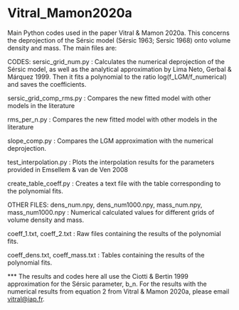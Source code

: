 # Vitral_Mamon2020a
Main Python codes used in the paper Vitral &amp; Mamon 2020a.
This concerns the deprojection of the Sérsic model (Sérsic 1963; Sersic 1968) onto volume density and mass.
The main files are:

CODES:
sersic_grid_num.py : Calculates the numerical deprojection of the Sérsic model, as well as 
the analytical approximation by Lima Neto, Gerbal & Márquez 1999. Then it fits a polynomial 
to the ratio log(f_LGM/f_numerical) and saves the coefficients.

sersic_grid_comp_rms.py : Compares the new fitted model with other models in the literature

rms_per_n.py : Compares the new fitted model with other models in the literature

slope_comp.py : Compares the LGM approximation with the numerical deprojection.

test_interpolation.py : Plots the interpolation results for the parameters provided in 
Emsellem & van de Ven 2008

create_table_coeff.py : Creates a text file with the table corresponding to the polynomial fits.

OTHER FILES:
dens_num.npy, dens_num1000.npy, mass_num.npy, mass_num1000.npy : Numerical calculated values 
for different grids of volume density and mass.

coeff_1.txt, coeff_2.txt : Raw files containing the results of the polynomial fits.

coeff_dens.txt, coeff_mass.txt : Tables containing the results of the polynomial fits.

*** The results and codes here all use the Ciotti & Bertin 1999 approximation for the 
Sérsic parameter, b_n. For the results with the numerical results from equation 2 from
Vitral &amp; Mamon 2020a, please email vitral@iap.fr.

